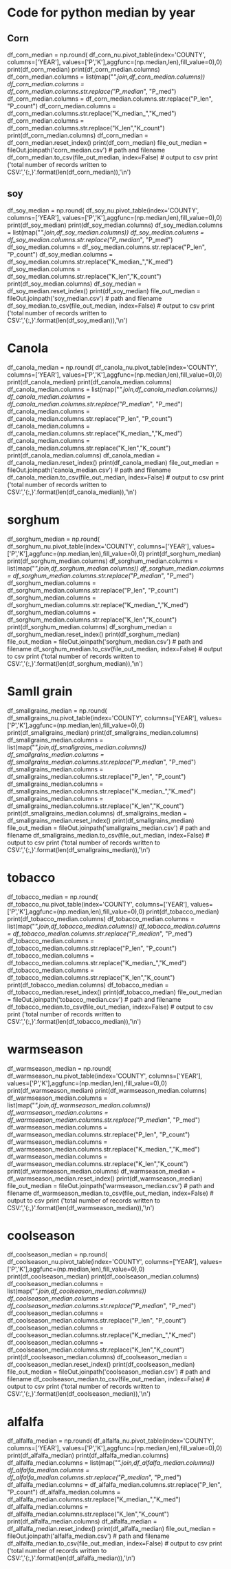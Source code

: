 # Code for python median by year
## Corn
df_corn_median = np.round( df_corn_nu.pivot_table(index='COUNTY', columns=['YEAR'], values=['P','K'],aggfunc=(np.median,len),fill_value=0),0)
print(df_corn_median)
print(df_corn_median.columns)
df_corn_median.columns = list(map("_".join,df_corn_median.columns))
df_corn_median.columns = df_corn_median.columns.str.replace("P_median_", "P_med")
df_corn_median.columns = df_corn_median.columns.str.replace("P_len", "P_count")
df_corn_median.columns = df_corn_median.columns.str.replace("K_median_","K_med")
df_corn_median.columns = df_corn_median.columns.str.replace("K_len","K_count")
print(df_corn_median.columns)
df_corn_median = df_corn_median.reset_index()
print(df_corn_median)
file_out_median = fileOut.joinpath('corn_median.csv')  # path and filename
df_corn_median.to_csv(file_out_median, index=False)  # output to csv
print ('total number of records written to CSV:','{:,}'.format(len(df_corn_median)),'\n')

## soy
df_soy_median = np.round( df_soy_nu.pivot_table(index='COUNTY', columns=['YEAR'], values=['P','K'],aggfunc=(np.median,len),fill_value=0),0)
print(df_soy_median)
print(df_soy_median.columns)
df_soy_median.columns = list(map("_".join,df_soy_median.columns))
df_soy_median.columns = df_soy_median.columns.str.replace("P_median_", "P_med")
df_soy_median.columns = df_soy_median.columns.str.replace("P_len", "P_count")
df_soy_median.columns = df_soy_median.columns.str.replace("K_median_","K_med")
df_soy_median.columns = df_soy_median.columns.str.replace("K_len","K_count")
print(df_soy_median.columns)
df_soy_median = df_soy_median.reset_index()
print(df_soy_median)
file_out_median = fileOut.joinpath('soy_median.csv')  # path and filename
df_soy_median.to_csv(file_out_median, index=False)  # output to csv
print ('total number of records written to CSV:','{:,}'.format(len(df_soy_median)),'\n')
# Canola
df_canola_median = np.round( df_canola_nu.pivot_table(index='COUNTY', columns=['YEAR'], values=['P','K'],aggfunc=(np.median,len),fill_value=0),0)
print(df_canola_median)
print(df_canola_median.columns)
df_canola_median.columns = list(map("_".join,df_canola_median.columns))
df_canola_median.columns = df_canola_median.columns.str.replace("P_median_", "P_med")
df_canola_median.columns = df_canola_median.columns.str.replace("P_len", "P_count")
df_canola_median.columns = df_canola_median.columns.str.replace("K_median_","K_med")
df_canola_median.columns = df_canola_median.columns.str.replace("K_len","K_count")
print(df_canola_median.columns)
df_canola_median = df_canola_median.reset_index()
print(df_canola_median)
file_out_median = fileOut.joinpath('canola_median.csv')  # path and filename
df_canola_median.to_csv(file_out_median, index=False)  # output to csv
print ('total number of records written to CSV:','{:,}'.format(len(df_canola_median)),'\n')

# sorghum
df_sorghum_median = np.round( df_sorghum_nu.pivot_table(index='COUNTY', columns=['YEAR'], values=['P','K'],aggfunc=(np.median,len),fill_value=0),0)
print(df_sorghum_median)
print(df_sorghum_median.columns)
df_sorghum_median.columns = list(map("_".join,df_sorghum_median.columns))
df_sorghum_median.columns = df_sorghum_median.columns.str.replace("P_median_", "P_med")
df_sorghum_median.columns = df_sorghum_median.columns.str.replace("P_len", "P_count")
df_sorghum_median.columns = df_sorghum_median.columns.str.replace("K_median_","K_med")
df_sorghum_median.columns = df_sorghum_median.columns.str.replace("K_len","K_count")
print(df_sorghum_median.columns)
df_sorghum_median = df_sorghum_median.reset_index()
print(df_sorghum_median)
file_out_median = fileOut.joinpath('sorghum_median.csv')  # path and filename
df_sorghum_median.to_csv(file_out_median, index=False)  # output to csv
print ('total number of records written to CSV:','{:,}'.format(len(df_sorghum_median)),'\n')


# Samll grain
df_smallgrains_median = np.round( df_smallgrains_nu.pivot_table(index='COUNTY', columns=['YEAR'], values=['P','K'],aggfunc=(np.median,len),fill_value=0),0)
print(df_smallgrains_median)
print(df_smallgrains_median.columns)
df_smallgrains_median.columns = list(map("_".join,df_smallgrains_median.columns))
df_smallgrains_median.columns = df_smallgrains_median.columns.str.replace("P_median_", "P_med")
df_smallgrains_median.columns = df_smallgrains_median.columns.str.replace("P_len", "P_count")
df_smallgrains_median.columns = df_smallgrains_median.columns.str.replace("K_median_","K_med")
df_smallgrains_median.columns = df_smallgrains_median.columns.str.replace("K_len","K_count")
print(df_smallgrains_median.columns)
df_smallgrains_median = df_smallgrains_median.reset_index()
print(df_smallgrains_median)
file_out_median = fileOut.joinpath('smallgrains_median.csv')  # path and filename
df_smallgrains_median.to_csv(file_out_median, index=False)  # output to csv
print ('total number of records written to CSV:','{:,}'.format(len(df_smallgrains_median)),'\n')

# tobacco
df_tobacco_median = np.round( df_tobacco_nu.pivot_table(index='COUNTY', columns=['YEAR'], values=['P','K'],aggfunc=(np.median,len),fill_value=0),0)
print(df_tobacco_median)
print(df_tobacco_median.columns)
df_tobacco_median.columns = list(map("_".join,df_tobacco_median.columns))
df_tobacco_median.columns = df_tobacco_median.columns.str.replace("P_median_", "P_med")
df_tobacco_median.columns = df_tobacco_median.columns.str.replace("P_len", "P_count")
df_tobacco_median.columns = df_tobacco_median.columns.str.replace("K_median_","K_med")
df_tobacco_median.columns = df_tobacco_median.columns.str.replace("K_len","K_count")
print(df_tobacco_median.columns)
df_tobacco_median = df_tobacco_median.reset_index()
print(df_tobacco_median)
file_out_median = fileOut.joinpath('tobacco_median.csv')  # path and filename
df_tobacco_median.to_csv(file_out_median, index=False)  # output to csv
print ('total number of records written to CSV:','{:,}'.format(len(df_tobacco_median)),'\n')

# warmseason
df_warmseason_median = np.round( df_warmseason_nu.pivot_table(index='COUNTY', columns=['YEAR'], values=['P','K'],aggfunc=(np.median,len),fill_value=0),0)
print(df_warmseason_median)
print(df_warmseason_median.columns)
df_warmseason_median.columns = list(map("_".join,df_warmseason_median.columns))
df_warmseason_median.columns = df_warmseason_median.columns.str.replace("P_median_", "P_med")
df_warmseason_median.columns = df_warmseason_median.columns.str.replace("P_len", "P_count")
df_warmseason_median.columns = df_warmseason_median.columns.str.replace("K_median_","K_med")
df_warmseason_median.columns = df_warmseason_median.columns.str.replace("K_len","K_count")
print(df_warmseason_median.columns)
df_warmseason_median = df_warmseason_median.reset_index()
print(df_warmseason_median)
file_out_median = fileOut.joinpath('warmseason_median.csv')  # path and filename
df_warmseason_median.to_csv(file_out_median, index=False)  # output to csv
print ('total number of records written to CSV:','{:,}'.format(len(df_warmseason_median)),'\n')

# coolseason

df_coolseason_median = np.round( df_coolseason_nu.pivot_table(index='COUNTY', columns=['YEAR'], values=['P','K'],aggfunc=(np.median,len),fill_value=0),0)
print(df_coolseason_median)
print(df_coolseason_median.columns)
df_coolseason_median.columns = list(map("_".join,df_coolseason_median.columns))
df_coolseason_median.columns = df_coolseason_median.columns.str.replace("P_median_", "P_med")
df_coolseason_median.columns = df_coolseason_median.columns.str.replace("P_len", "P_count")
df_coolseason_median.columns = df_coolseason_median.columns.str.replace("K_median_","K_med")
df_coolseason_median.columns = df_coolseason_median.columns.str.replace("K_len","K_count")
print(df_coolseason_median.columns)
df_coolseason_median = df_coolseason_median.reset_index()
print(df_coolseason_median)
file_out_median = fileOut.joinpath('coolseason_median.csv')  # path and filename
df_coolseason_median.to_csv(file_out_median, index=False)  # output to csv
print ('total number of records written to CSV:','{:,}'.format(len(df_coolseason_median)),'\n')

# alfalfa

df_alfalfa_median = np.round( df_alfalfa_nu.pivot_table(index='COUNTY', columns=['YEAR'], values=['P','K'],aggfunc=(np.median,len),fill_value=0),0)
print(df_alfalfa_median)
print(df_alfalfa_median.columns)
df_alfalfa_median.columns = list(map("_".join,df_alfalfa_median.columns))
df_alfalfa_median.columns = df_alfalfa_median.columns.str.replace("P_median_", "P_med")
df_alfalfa_median.columns = df_alfalfa_median.columns.str.replace("P_len", "P_count")
df_alfalfa_median.columns = df_alfalfa_median.columns.str.replace("K_median_","K_med")
df_alfalfa_median.columns = df_alfalfa_median.columns.str.replace("K_len","K_count")
print(df_alfalfa_median.columns)
df_alfalfa_median = df_alfalfa_median.reset_index()
print(df_alfalfa_median)
file_out_median = fileOut.joinpath('alfalfa_median.csv')  # path and filename
df_alfalfa_median.to_csv(file_out_median, index=False)  # output to csv
print ('total number of records written to CSV:','{:,}'.format(len(df_alfalfa_median)),'\n')
